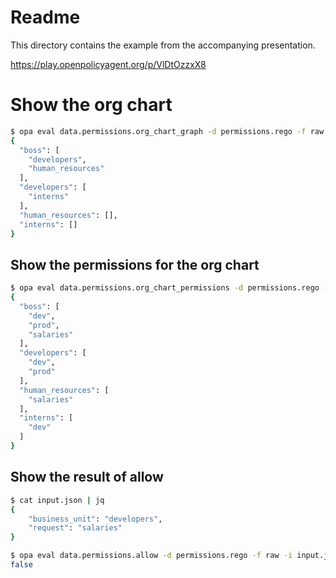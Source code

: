# Readme

This directory contains the example from the accompanying presentation.

https://play.openpolicyagent.org/p/VlDtOzzxX8

# Show the org chart

```sh
$ opa eval data.permissions.org_chart_graph -d permissions.rego -f raw | jq
{
  "boss": [
    "developers",
    "human_resources"
  ],
  "developers": [
    "interns"
  ],
  "human_resources": [],
  "interns": []
}
```

## Show the permissions for the org chart

```sh
$ opa eval data.permissions.org_chart_permissions -d permissions.rego -f raw | jq
{
  "boss": [
    "dev",
    "prod",
    "salaries"
  ],
  "developers": [
    "dev",
    "prod"
  ],
  "human_resources": [
    "salaries"
  ],
  "interns": [
    "dev"
  ]
}
```

## Show the result of allow

```sh
$ cat input.json | jq
{
    "business_unit": "developers",
    "request": "salaries"
}

$ opa eval data.permissions.allow -d permissions.rego -f raw -i input.json | jq
false
```
